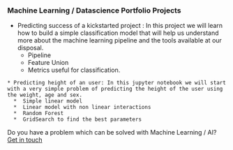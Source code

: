 ### Machine Learning / Datascience Portfolio Projects

   * Predicting success of a kickstarted project : In this project we will learn how to build a simple classification model that will help us understand more about the machine learning pipeline and the tools available at our disposal.
      * Pipeline
      * Feature Union
      * Metrics useful for classification.

    * Predicting height of an user: In this jupyter notebook we will start with a very simple problem of predicting the height of the user using the weight, age and sex.
      *  Simple linear model
      *  Linear model with non linear interactions
      *  Random Forest
      *  GridSearch to find the best parameters

Do you have a problem which can be solved with Machine Learning / AI?  [Get in touch](https://goo.gl/forms/lRQCP0EZcnd5OUGx2)
